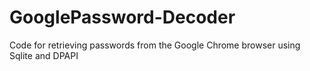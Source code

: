 # GooglePassword-Decoder
Code for retrieving passwords from the Google Chrome browser using Sqlite and DPAPI
